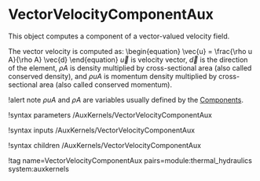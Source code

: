 # VectorVelocityComponentAux

This object computes a component of a vector-valued velocity field.

The vector velocity is computed as:
\begin{equation}
\vec{u} = \frac{\rho u A}{\rho A} \vec{d}
\end{equation}
$\vec{u}$ is velocity vector, $\vec{d}$ is the direction of the element, $\rho A$ is density multiplied by cross-sectional area (also called conserved density), and $\rho u A$ is momentum density multiplied by cross-sectional area (also called conserved momentum).

!alert note
$\rho u A$ and $\rho A$ are variables usually defined by the [Components](syntax/Components/index.md).

!syntax parameters /AuxKernels/VectorVelocityComponentAux

!syntax inputs /AuxKernels/VectorVelocityComponentAux

!syntax children /AuxKernels/VectorVelocityComponentAux

!tag name=VectorVelocityComponentAux pairs=module:thermal_hydraulics system:auxkernels

